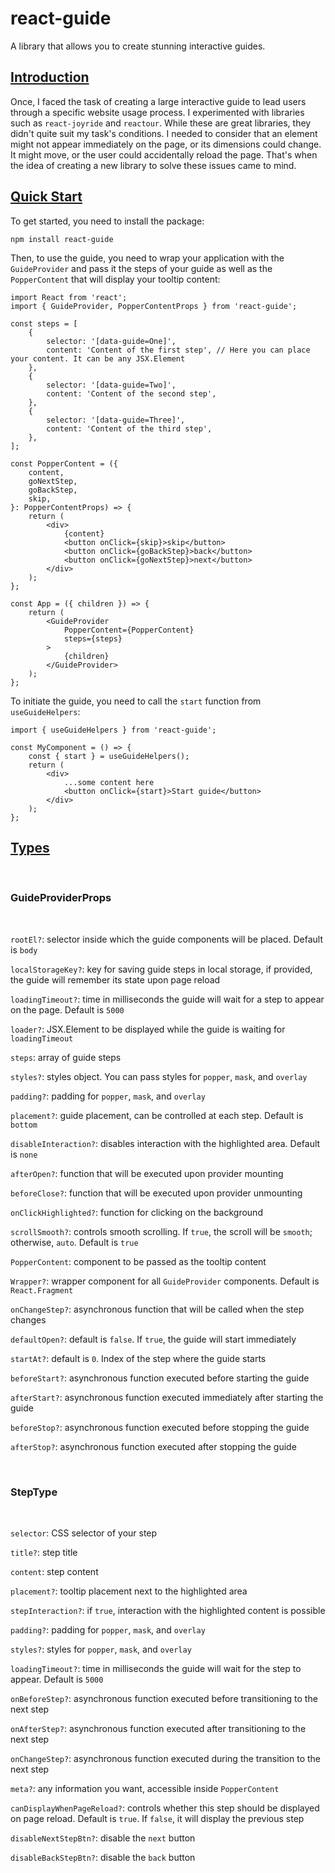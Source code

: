 # react-guide 
A library that allows you to create stunning interactive guides.

## [Introduction](#introduction)

Once, I faced the task of creating a large interactive guide to lead users through a specific website usage process.
I experimented with libraries such as `react-joyride` and `reactour`. While these are great libraries, they didn't quite suit my task's conditions.
I needed to consider that an element might not appear immediately on the page, or its dimensions could change.
It might move, or the user could accidentally reload the page. That's when the idea of creating a new library to solve these issues came to mind.



## [Quick Start](#quick-start)

To get started, you need to install the package:

```commandline
npm install react-guide
```

Then, to use the guide, you need to wrap your application with the `GuideProvider` and pass it the steps of your guide as well
as the `PopperContent` that will display your tooltip content:

```tsx
import React from 'react';
import { GuideProvider, PopperContentProps } from 'react-guide';

const steps = [
    {
        selector: '[data-guide=One]',
        content: 'Content of the first step', // Here you can place your content. It can be any JSX.Element
    },
    {
        selector: '[data-guide=Two]',
        content: 'Content of the second step',
    },
    {
        selector: '[data-guide=Three]',
        content: 'Content of the third step',
    },
];

const PopperContent = ({
    content,
    goNextStep,
    goBackStep,
    skip,
}: PopperContentProps) => {
    return (
        <div>
            {content}
            <button onClick={skip}>skip</button>
            <button onClick={goBackStep}>back</button>
            <button onClick={goNextStep}>next</button>
        </div>
    );
};

const App = ({ children }) => {
    return (
        <GuideProvider
            PopperContent={PopperContent}
            steps={steps}
        >
            {children}
        </GuideProvider>
    );
};
```


To initiate the guide, you need to call the `start` function from `useGuideHelpers`:

```tsx
import { useGuideHelpers } from 'react-guide';

const MyComponent = () => {
    const { start } = useGuideHelpers();
    return (
        <div>
            ...some content here
            <button onClick={start}>Start guide</button>
        </div>
    );
};
```

## [Types](#types)

<br />

### GuideProviderProps

<br />

`rootEl?`: selector inside which the guide components will be placed. Default is `body`

`localStorageKey?`: key for saving guide steps in local storage, if provided, the guide will remember its state upon page reload

`loadingTimeout?`: time in milliseconds the guide will wait for a step to appear on the page. Default is `5000`

`loader?`: JSX.Element to be displayed while the guide is waiting for `loadingTimeout`

`steps`: array of guide steps

`styles?`: styles object. You can pass styles for `popper`, `mask`, and `overlay`

`padding?`: padding for `popper`, `mask`, and `overlay`

`placement?`: guide placement, can be controlled at each step. Default is `bottom`

`disableInteraction?`: disables interaction with the highlighted area. Default is `none`

`afterOpen?`: function that will be executed upon provider mounting

`beforeClose?`: function that will be executed upon provider unmounting

`onClickHighlighted?`: function for clicking on the background

`scrollSmooth?`: controls smooth scrolling. If `true`, the scroll will be `smooth`; otherwise, `auto`. Default is `true`

`PopperContent`: component to be passed as the tooltip content

`Wrapper?`: wrapper component for all `GuideProvider` components. Default is `React.Fragment`

`onChangeStep?`: asynchronous function that will be called when the step changes

`defaultOpen?`: default is `false`. If `true`, the guide will start immediately

`startAt?`: default is `0`. Index of the step where the guide starts

`beforeStart?`: asynchronous function executed before starting the guide

`afterStart?`: asynchronous function executed immediately after starting the guide

`beforeStop?`: asynchronous function executed before stopping the guide

`afterStop?`: asynchronous function executed after stopping the guide


<br />

### StepType

<br />

`selector`: CSS selector of your step

`title?`: step title

`content`: step content

`placement?`: tooltip placement next to the highlighted area

`stepInteraction?`: if `true`, interaction with the highlighted content is possible

`padding?`: padding for `popper`, `mask`, and `overlay`

`styles?`: styles for `popper`, `mask`, and `overlay`

`loadingTimeout?`: time in milliseconds the guide will wait for the step to appear. Default is `5000`

`onBeforeStep?`: asynchronous function executed before transitioning to the next step

`onAfterStep?`: asynchronous function executed after transitioning to the next step

`onChangeStep?`: asynchronous function executed during the transition to the next step

`meta?`: any information you want, accessible inside `PopperContent`

`canDisplayWhenPageReload?`: controls whether this step should be displayed on page reload. Default is `true`. If `false`, it will display the previous step

`disableNextStepBtn?`: disable the `next` button

`disableBackStepBtn?`: disable the `back` button

